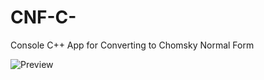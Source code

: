 # CNF-C-
Console C++ App for Converting to Chomsky Normal Form

![Preview](/https://raw.githubusercontent.com/MsolimanHany/CNF-C-/master/CNFRUN.png)

